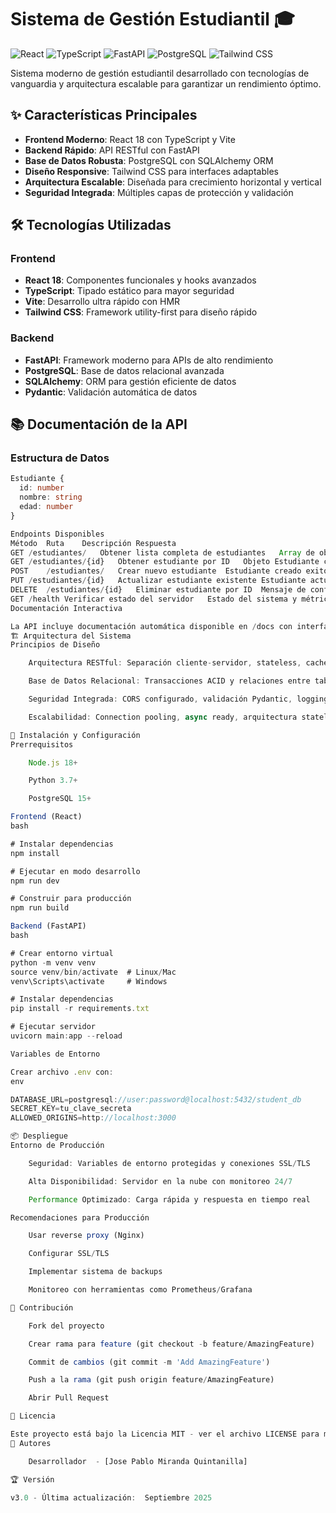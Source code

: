 # Sistema de Gestión Estudiantil 🎓

![React](https://img.shields.io/badge/React-18.2.0-blue)
![TypeScript](https://img.shields.io/badge/TypeScript-5.0+-blue)
![FastAPI](https://img.shields.io/badge/FastAPI-0.104.0-green)
![PostgreSQL](https://img.shields.io/badge/PostgreSQL-15+-blue)
![Tailwind CSS](https://img.shields.io/badge/Tailwind-3.3.0-cyan)

Sistema moderno de gestión estudiantil desarrollado con tecnologías de vanguardia y arquitectura escalable para garantizar un rendimiento óptimo.

## ✨ Características Principales

- **Frontend Moderno**: React 18 con TypeScript y Vite
- **Backend Rápido**: API RESTful con FastAPI
- **Base de Datos Robusta**: PostgreSQL con SQLAlchemy ORM
- **Diseño Responsive**: Tailwind CSS para interfaces adaptables
- **Arquitectura Escalable**: Diseñada para crecimiento horizontal y vertical
- **Seguridad Integrada**: Múltiples capas de protección y validación

## 🛠️ Tecnologías Utilizadas

### Frontend
- **React 18**: Componentes funcionales y hooks avanzados
- **TypeScript**: Tipado estático para mayor seguridad
- **Vite**: Desarrollo ultra rápido con HMR
- **Tailwind CSS**: Framework utility-first para diseño rápido

### Backend
- **FastAPI**: Framework moderno para APIs de alto rendimiento
- **PostgreSQL**: Base de datos relacional avanzada
- **SQLAlchemy**: ORM para gestión eficiente de datos
- **Pydantic**: Validación automática de datos

## 📚 Documentación de la API

### Estructura de Datos
```typescript
Estudiante {
  id: number
  nombre: string
  edad: number
}

Endpoints Disponibles
Método	Ruta	Descripción	Respuesta
GET	/estudiantes/	Obtener lista completa de estudiantes	Array de objetos Estudiante
GET	/estudiantes/{id}	Obtener estudiante por ID	Objeto Estudiante completo
POST	/estudiantes/	Crear nuevo estudiante	Estudiante creado exitosamente
PUT	/estudiantes/{id}	Actualizar estudiante existente	Estudiante actualizado correctamente
DELETE	/estudiantes/{id}	Eliminar estudiante por ID	Mensaje de confirmación
GET	/health	Verificar estado del servidor	Estado del sistema y métricas
Documentación Interactiva

La API incluye documentación automática disponible en /docs con interfaz Swagger UI.
🏗️ Arquitectura del Sistema
Principios de Diseño

    Arquitectura RESTful: Separación cliente-servidor, stateless, cacheable

    Base de Datos Relacional: Transacciones ACID y relaciones entre tablas

    Seguridad Integrada: CORS configurado, validación Pydantic, logging

    Escalabilidad: Connection pooling, async ready, arquitectura stateless

🚀 Instalación y Configuración
Prerrequisitos

    Node.js 18+

    Python 3.7+

    PostgreSQL 15+

Frontend (React)
bash

# Instalar dependencias
npm install

# Ejecutar en modo desarrollo
npm run dev

# Construir para producción
npm run build

Backend (FastAPI)
bash

# Crear entorno virtual
python -m venv venv
source venv/bin/activate  # Linux/Mac
venv\Scripts\activate     # Windows

# Instalar dependencias
pip install -r requirements.txt

# Ejecutar servidor
uvicorn main:app --reload

Variables de Entorno

Crear archivo .env con:
env

DATABASE_URL=postgresql://user:password@localhost:5432/student_db
SECRET_KEY=tu_clave_secreta
ALLOWED_ORIGINS=http://localhost:3000

📦 Despliegue
Entorno de Producción

    Seguridad: Variables de entorno protegidas y conexiones SSL/TLS

    Alta Disponibilidad: Servidor en la nube con monitoreo 24/7

    Performance Optimizado: Carga rápida y respuesta en tiempo real

Recomendaciones para Producción

    Usar reverse proxy (Nginx)

    Configurar SSL/TLS

    Implementar sistema de backups

    Monitoreo con herramientas como Prometheus/Grafana

🤝 Contribución

    Fork del proyecto

    Crear rama para feature (git checkout -b feature/AmazingFeature)

    Commit de cambios (git commit -m 'Add AmazingFeature')

    Push a la rama (git push origin feature/AmazingFeature)

    Abrir Pull Request

📄 Licencia

Este proyecto está bajo la Licencia MIT - ver el archivo LICENSE para más detalles.
👥 Autores

    Desarrollador  - [Jose Pablo Miranda Quintanilla]

🏆 Versión

v3.0 - Última actualización:  Septiembre 2025







